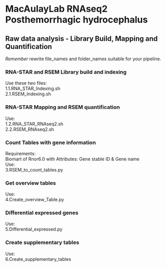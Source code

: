 # MacAulayLab RNAseq2 Posthemorrhagic hydrocephalus #

## Raw data analysis - Library Build, Mapping and Quantification ##
*Remember* rewrite file_names and folder_names suitable for your pipeline.
### RNA-STAR and RSEM Library build and indexing ###
Use these two files:\
1.1.RNA_STAR_Indexing.sh\
2.1.RSEM_Indexing.sh

### RNA-STAR Mapping and RSEM quantification ###
Use:\
1.2.RNA_STAR_RNAseq2.sh\
2.2.RSEM_RNAseq2.sh

### Count Tables with gene information ###
Requirements:\
Biomart of Rnor6.0 with Attributes: Gene stable ID & Gene name\
Use:\
3.RSEM_to_count_tables.py

### Get overview tables ###
Use:\
4.Create_overview_Table.py

### Differential expressed genes ###
Use:\
5.Differential_expressed.py

### Create supplementary tables ###
Use:\
6.Create_supplementary_tables
